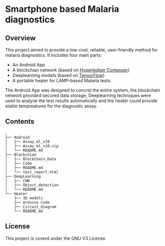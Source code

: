 
# Smartphone based Malaria diagnostics

## Overview

This project aimed to provide a low-cost, reliable, user-friendly method for malaria diagnostics. It includes four main parts: 
* An Android App
*  A blockchian network (based on [ Hyperledger Composer](https://hyperledger.github.io/composer/latest/))
*   Deeplearning models (based on [TensorFlow](https://www.tensorflow.org/)) 
*   A portable heater for LAMP-based Malaria tests. 

The Android App was designed to concrol the entire system, the blockchain network provided secured data storage, Deeplearning techniques were used to analyse the test results automatically and the heater could provide stable tempreatures for the diagnostic assay. 

## Contents


```
.
├── Android
│   ├── Assay_ml_v10
│   ├── Assay_ml_v10.zip
│   └── README.md
├── Blockchian
│   ├── BlockChain_Data
│   ├── Code
│   ├── README.md
│   └── test_report.html
├── DeepLearning
│   ├── CNN
│   ├── Object_detection
│   └── README.md
└── Heater
    ├── 3D models
    ├── Arduino Code
    ├── Circuit_diagram
    └── README.md
```


## License

This project is coverd under the GNU V3 License.
